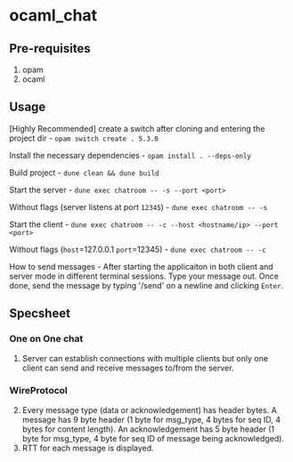 # ocaml_chat

## Pre-requisites
1. opam
2. ocaml
    
## Usage
[Highly Recommended] create a switch after cloning and entering the project dir - 
`opam switch create . 5.3.0`

Install the necessary dependencies - 
`opam install . --deps-only`

Build project - 
`dune clean && dune build`

Start the server -
`dune exec chatroom -- -s --port <port>`

Without flags (server listens at port `12345`) -
`dune exec chatroom -- -s`

Start the client - 
`dune exec chatroom -- -c --host <hostname/ip> --port <port>`

Without flags (`host`=127.0.0.1 `port`=12345) - 
`dune exec chatroom -- -c`

How to send messages -
After starting the applicaiton in both client and server mode in different terminal sessions. Type your message out.
Once done, send the message by typing '/send' on a newline and clicking `Enter`.

## Specsheet
### One on One chat
1. Server can establish connections with multiple clients but only one client can send and receive messages to/from the server.
### WireProtocol
2. Every message type (data or acknowledgement) has header bytes.
   A message has 9 byte header (1 byte for msg_type, 4 bytes for seq ID, 4 bytes for content length).
   An acknowledgement has 5 byte header (1 byte for msg_type, 4 byte for seq ID of message being acknowledged).
3. RTT for each message is displayed.
